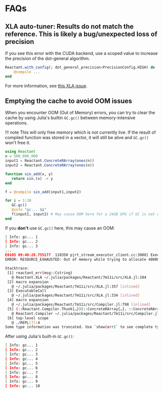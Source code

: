 # FAQs

## XLA auto-tuner: Results do not match the reference. This is likely a bug/unexpected loss of precision

If you see this error with the CUDA backend, use a scoped value to increase the precision
of the dot-general algorithm.

```julia
Reactant.with_config(; dot_general_precision=PrecisionConfig.HIGH) do
    @compile ...
end
```

For more information, see [this XLA issue](https://github.com/openxla/xla/issues/23934).

## Emptying the cache to avoid OOM issues

When you encounter OOM (Out of Memory) errors, you can try to clear the cache by using
Julia's builtin `GC.gc()` between memory-intensive operations.

!!! note
    This will only free memory which is not currently live. If the result of compiled
    function was stored in a vector, it will still be alive and `GC.gc()` won't free it.

```julia
using Reactant
n = 500_000_000
input1 = Reactant.ConcreteRArray(ones(n))
input2 = Reactant.ConcreteRArray(ones(n))

function sin_add(x, y)
   return sin.(x) .+ y
end

f = @compile sin_add(input1,input2)

for i = 1:10
   GC.gc()
   @info "gc... $i"
   f(input1, input2) # May cause OOM here for a 24GB GPU if GC is not used
end
```

If you **don't** use `GC.gc()` here, this may cause an OOM:

```bash
[ Info: gc... 1
[ Info: gc... 2
[ Info: gc... 3
...
E0105 09:48:28.755177  110350 pjrt_stream_executor_client.cc:3088] Execution of replica 0 failed: RESOURCE_EXHAUSTED: Out of memory while trying to allocate 4000000000 bytes.
ERROR: RESOURCE_EXHAUSTED: Out of memory while trying to allocate 4000000000 bytes.

Stacktrace:
 [1] reactant_err(msg::Cstring)
   @ Reactant.XLA ~/.julia/packages/Reactant/7m11i/src/XLA.jl:104
 [2] macro expansion
   @ ~/.julia/packages/Reactant/7m11i/src/XLA.jl:357 [inlined]
 [3] ExecutableCall
   @ ~/.julia/packages/Reactant/7m11i/src/XLA.jl:334 [inlined]
 [4] macro expansion
   @ ~/.julia/packages/Reactant/7m11i/src/Compiler.jl:798 [inlined]
 [5] (::Reactant.Compiler.Thunk{…})(::ConcreteRArray{…}, ::ConcreteRArray{…})
   @ Reactant.Compiler ~/.julia/packages/Reactant/7m11i/src/Compiler.jl:909
 [6] top-level scope
   @ ./REPL[7]:4
Some type information was truncated. Use `show(err)` to see complete types.
```

After using Julia's built-in `GC.gc()`:

```bash
[ Info: gc... 1
[ Info: gc... 2
[ Info: gc... 3
[ Info: gc... 4
[ Info: gc... 5
[ Info: gc... 6
[ Info: gc... 7
[ Info: gc... 8
[ Info: gc... 9
[ Info: gc... 10
```
